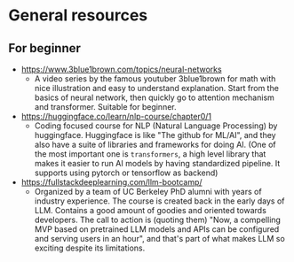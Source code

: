 # General resources

## For beginner

- https://www.3blue1brown.com/topics/neural-networks
  - A video series by the famous youtuber 3blue1brown for math with nice illustration and easy to understand explanation. Start from the basics of neural network, then quickly go to attention mechanism and transformer. Suitable for beginner.
- https://huggingface.co/learn/nlp-course/chapter0/1
  - Coding focused course for NLP (Natural Language Processing) by huggingface. Huggingface is like "The github for ML/AI", and they also have a suite of libraries and frameworks for doing AI. (One of the most important one is `transformers`, a high level library that makes it easier to run AI models by having standardized pipeline. It supports using pytorch or tensorflow as backend)
- https://fullstackdeeplearning.com/llm-bootcamp/
  - Organized by a team of UC Berkeley PhD alumni with years of industry experience. The course is created back in the early days of LLM. Contains a good amount of goodies and oriented towards developers. The call to action is (quoting them) "Now, a compelling MVP based on pretrained LLM models and APIs can be configured and serving users in an hour", and that's part of what makes LLM so exciting despite its limitations.
